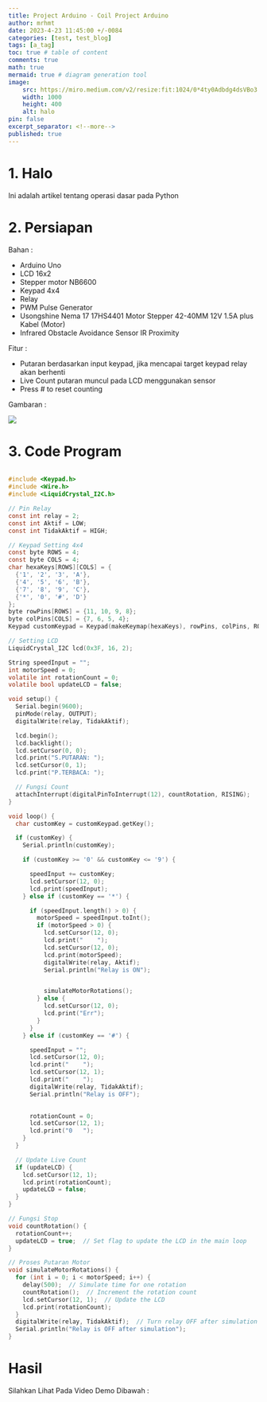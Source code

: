 ```yaml
---
title: Project Arduino - Coil Project Arduino 
author: mrhmt
date: 2023-4-23 11:45:00 +/-0084
categories: [test, test_blog]
tags: [a_tag]
toc: true # table of content
comments: true 
math: true
mermaid: true # diagram generation tool
image:
    src: https://miro.medium.com/v2/resize:fit:1024/0*4ty0Adbdg4dsVBo3.png
    width: 1000 
    height: 400
    alt: halo
pin: false
excerpt_separator: <!--more-->
published: true
---
```


# 1. Halo

Ini adalah artikel tentang operasi dasar pada Python

<!--more-->
# 2. Persiapan

Bahan : 
- Arduino Uno
- LCD 16x2
- Stepper motor NB6600
- Keypad 4x4
- Relay 
- PWM Pulse Generator 
- Usongshine Nema 17 17HS4401 Motor Stepper 42-40MM 12V 1.5A plus Kabel (Motor)
- Infrared Obstacle Avoidance Sensor IR Proximity

Fitur : 
- Putaran berdasarkan input keypad, jika mencapai target keypad relay akan berhenti
- Live Count putaran muncul pada LCD menggunakan sensor
- Press # to reset counting

Gambaran : 

<img src="https://fariedrahmat.github.io/asset/project-coil-motor-arduino.jpeg"></img>

# 3. Code Program

````C

#include <Keypad.h>
#include <Wire.h>
#include <LiquidCrystal_I2C.h>

// Pin Relay
const int relay = 2;
const int Aktif = LOW;
const int TidakAktif = HIGH;

// Keypad Setting 4x4
const byte ROWS = 4;
const byte COLS = 4;
char hexaKeys[ROWS][COLS] = {
  {'1', '2', '3', 'A'},
  {'4', '5', '6', 'B'},
  {'7', '8', '9', 'C'},
  {'*', '0', '#', 'D'}
};
byte rowPins[ROWS] = {11, 10, 9, 8};
byte colPins[COLS] = {7, 6, 5, 4};
Keypad customKeypad = Keypad(makeKeymap(hexaKeys), rowPins, colPins, ROWS, COLS);

// Setting LCD
LiquidCrystal_I2C lcd(0x3F, 16, 2);

String speedInput = "";
int motorSpeed = 0;
volatile int rotationCount = 0;  
volatile bool updateLCD = false;  

void setup() {
  Serial.begin(9600);
  pinMode(relay, OUTPUT);
  digitalWrite(relay, TidakAktif);

  lcd.begin();
  lcd.backlight();
  lcd.setCursor(0, 0);
  lcd.print("S.PUTARAN: ");
  lcd.setCursor(0, 1);
  lcd.print("P.TERBACA: ");

  // Fungsi Count 
  attachInterrupt(digitalPinToInterrupt(12), countRotation, RISING);
}

void loop() {
  char customKey = customKeypad.getKey();

  if (customKey) {
    Serial.println(customKey);

    if (customKey >= '0' && customKey <= '9') {

      speedInput += customKey;
      lcd.setCursor(12, 0);
      lcd.print(speedInput);
    } else if (customKey == '*') {

      if (speedInput.length() > 0) {
        motorSpeed = speedInput.toInt();  
        if (motorSpeed > 0) {
          lcd.setCursor(12, 0);
          lcd.print("    ");  
          lcd.setCursor(12, 0);
          lcd.print(motorSpeed);
          digitalWrite(relay, Aktif);  
          Serial.println("Relay is ON");


          simulateMotorRotations();
        } else {
          lcd.setCursor(12, 0);
          lcd.print("Err");  
        }
      }
    } else if (customKey == '#') {

      speedInput = "";
      lcd.setCursor(12, 0);
      lcd.print("    ");  
      lcd.setCursor(12, 1);
      lcd.print("    "); 
      digitalWrite(relay, TidakAktif);
      Serial.println("Relay is OFF");

      
      rotationCount = 0;
      lcd.setCursor(12, 1);
      lcd.print("0   ");
    }
  }

  // Update Live Count
  if (updateLCD) {
    lcd.setCursor(12, 1);
    lcd.print(rotationCount);
    updateLCD = false;
  }
}

// Fungsi Stop 
void countRotation() {
  rotationCount++;
  updateLCD = true;  // Set flag to update the LCD in the main loop
}

// Proses Putaran Motor
void simulateMotorRotations() {
  for (int i = 0; i < motorSpeed; i++) {
    delay(500);  // Simulate time for one rotation
    countRotation();  // Increment the rotation count
    lcd.setCursor(12, 1);  // Update the LCD
    lcd.print(rotationCount);
  }
  digitalWrite(relay, TidakAktif);  // Turn relay OFF after simulation
  Serial.println("Relay is OFF after simulation");
}
````

# Hasil

Silahkan Lihat Pada Video Demo Dibawah : 
